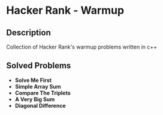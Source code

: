 # Hacker Rank - Warmup

## Description

Collection of Hacker Rank's warmup problems written in c++

## Solved Problems

* **Solve Me First**
* **Simple Array Sum**
* **Compare The Triplets**
* **A Very Big Sum**
* **Diagonal Difference**
